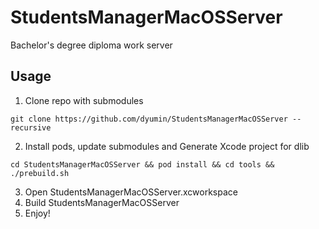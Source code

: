 # StudentsManagerMacOSServer
Bachelor's degree diploma work server

## Usage

1. Clone repo with submodules
```
git clone https://github.com/dyumin/StudentsManagerMacOSServer --recursive
```
2. Install pods, update submodules and Generate Xcode project for dlib
```
cd StudentsManagerMacOSServer && pod install && cd tools && ./prebuild.sh
```
3. Open StudentsManagerMacOSServer.xcworkspace
4. Build StudentsManagerMacOSServer
5. Enjoy!
